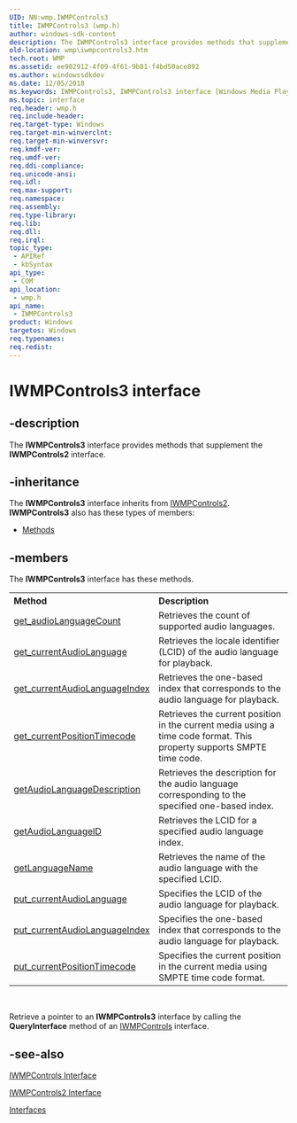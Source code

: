 ```yaml
---
UID: NN:wmp.IWMPControls3
title: IWMPControls3 (wmp.h)
author: windows-sdk-content
description: The IWMPControls3 interface provides methods that supplement the IWMPControls2 interface.
old-location: wmp\iwmpcontrols3.htm
tech.root: WMP
ms.assetid: ee902912-4f09-4f61-9b81-f4bd50ace892
ms.author: windowssdkdev
ms.date: 12/05/2018
ms.keywords: IWMPControls3, IWMPControls3 interface [Windows Media Player], IWMPControls3 interface [Windows Media Player],described, IWMPControls3Interface, wmp.iwmpcontrols3, wmp/IWMPControls3
ms.topic: interface
req.header: wmp.h
req.include-header: 
req.target-type: Windows
req.target-min-winverclnt: 
req.target-min-winversvr: 
req.kmdf-ver: 
req.umdf-ver: 
req.ddi-compliance: 
req.unicode-ansi: 
req.idl: 
req.max-support: 
req.namespace: 
req.assembly: 
req.type-library: 
req.lib: 
req.dll: 
req.irql: 
topic_type:
 - APIRef
 - kbSyntax
api_type:
 - COM
api_location:
 - wmp.h
api_name:
 - IWMPControls3
product: Windows
targetos: Windows
req.typenames: 
req.redist: 
---
```


# IWMPControls3 interface


## -description



The <b>IWMPControls3</b> interface provides methods that supplement the <b>IWMPControls2</b> interface.




## -inheritance

The <b xmlns:loc="http://microsoft.com/wdcml/l10n">IWMPControls3</b> interface inherits from <a href="https://msdn.microsoft.com/en-us/library/Dd563180(v=VS.85).aspx">IWMPControls2</a>. <b>IWMPControls3</b> also has these types of members:
<ul>
<li><a href="https://docs.microsoft.com/">Methods</a></li>
</ul>

## -members

The <b>IWMPControls3</b> interface has these methods.
<table class="members" id="memberListMethods">
<tr>
<th align="left" width="37%">Method</th>
<th align="left" width="63%">Description</th>
</tr>
<tr data="declared;">
<td align="left" width="37%">
<a href="https://msdn.microsoft.com/en-us/library/Dd563187(v=VS.85).aspx">get_audioLanguageCount</a>
</td>
<td align="left" width="63%">
Retrieves the count of supported audio languages.

</td>
</tr>
<tr data="declared;">
<td align="left" width="37%">
<a href="https://msdn.microsoft.com/en-us/library/Dd563188(v=VS.85).aspx">get_currentAudioLanguage</a>
</td>
<td align="left" width="63%">
Retrieves the locale identifier (LCID) of the audio language for playback.

</td>
</tr>
<tr data="declared;">
<td align="left" width="37%">
<a href="https://msdn.microsoft.com/559ff3a8-b053-44f6-90dc-02f99614c51b">get_currentAudioLanguageIndex</a>
</td>
<td align="left" width="63%">
Retrieves the one-based index that corresponds to the audio language for playback.

</td>
</tr>
<tr data="declared;">
<td align="left" width="37%">
<a href="https://msdn.microsoft.com/en-us/library/Dd563190(v=VS.85).aspx">get_currentPositionTimecode</a>
</td>
<td align="left" width="63%">
Retrieves the current position in the current media using a time code format. This property supports SMPTE time code.

</td>
</tr>
<tr data="declared;">
<td align="left" width="37%">
<a href="https://msdn.microsoft.com/en-us/library/Dd563184(v=VS.85).aspx">getAudioLanguageDescription</a>
</td>
<td align="left" width="63%">
Retrieves the description for the audio language corresponding to the specified one-based index.

</td>
</tr>
<tr data="declared;">
<td align="left" width="37%">
<a href="https://msdn.microsoft.com/en-us/library/Dd563185(v=VS.85).aspx">getAudioLanguageID</a>
</td>
<td align="left" width="63%">
Retrieves the LCID for a specified audio language index.

</td>
</tr>
<tr data="declared;">
<td align="left" width="37%">
<a href="https://msdn.microsoft.com/en-us/library/Dd563186(v=VS.85).aspx">getLanguageName</a>
</td>
<td align="left" width="63%">
Retrieves the name of the audio language with the specified LCID.

</td>
</tr>
<tr data="declared;">
<td align="left" width="37%">
<a href="https://msdn.microsoft.com/en-us/library/Dd563191(v=VS.85).aspx">put_currentAudioLanguage</a>
</td>
<td align="left" width="63%">
Specifies the LCID of the audio language for playback.

</td>
</tr>
<tr data="declared;">
<td align="left" width="37%">
<a href="https://msdn.microsoft.com/f231ed72-e61d-4754-8ecb-e9a35f4abf2c">put_currentAudioLanguageIndex</a>
</td>
<td align="left" width="63%">
Specifies the one-based index that corresponds to the audio language for playback.

</td>
</tr>
<tr data="declared;">
<td align="left" width="37%">
<a href="https://msdn.microsoft.com/en-us/library/Dd563193(v=VS.85).aspx">put_currentPositionTimecode</a>
</td>
<td align="left" width="63%">
Specifies the current position in the current media using SMPTE time code format.

</td>
</tr>
</table> 

Retrieve a pointer to an <b>IWMPControls3</b> interface by calling the <b>QueryInterface</b> method of an <a href="https://msdn.microsoft.com/en-us/library/Dd563179(v=VS.85).aspx">IWMPControls</a> interface.
	


## -see-also




<a href="https://msdn.microsoft.com/en-us/library/Dd563179(v=VS.85).aspx">IWMPControls Interface</a>



<a href="https://msdn.microsoft.com/en-us/library/Dd563180(v=VS.85).aspx">IWMPControls2 Interface</a>



<a href="https://msdn.microsoft.com/68a0bdaf-ae1b-4ba1-817b-a31c68b9fddd">Interfaces</a>
 

 

